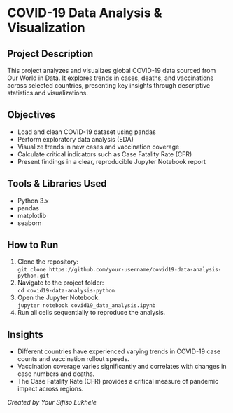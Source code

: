 # COVID-19 Data Analysis & Visualization

## Project Description  
This project analyzes and visualizes global COVID-19 data sourced from Our World in Data. It explores trends in cases, deaths, and vaccinations across selected countries, presenting key insights through descriptive statistics and visualizations.

## Objectives  
- Load and clean COVID-19 dataset using pandas  
- Perform exploratory data analysis (EDA)  
- Visualize trends in new cases and vaccination coverage  
- Calculate critical indicators such as Case Fatality Rate (CFR)  
- Present findings in a clear, reproducible Jupyter Notebook report 

## Tools & Libraries Used  
- Python 3.x  
- pandas  
- matplotlib  
- seaborn  

## How to Run  
1. Clone the repository:  
   `git clone https://github.com/your-username/covid19-data-analysis-python.git`  
2. Navigate to the project folder:  
   `cd covid19-data-analysis-python`  
3. Open the Jupyter Notebook:  
   `jupyter notebook covid19_data_analysis.ipynb`  
4. Run all cells sequentially to reproduce the analysis.

## Insights  
- Different countries have experienced varying trends in COVID-19 case counts and vaccination rollout speeds.  
- Vaccination coverage varies significantly and correlates with changes in case numbers and deaths.  
- The Case Fatality Rate (CFR) provides a critical measure of pandemic impact across regions.

*Created by Your Sifiso Lukhele*

